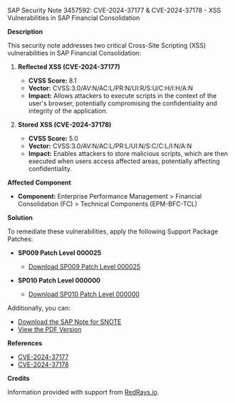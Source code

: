SAP Security Note 3457592: CVE-2024-37177 & CVE-2024-37178 - XSS Vulnerabilities in SAP Financial Consolidation

**Description**

This security note addresses two critical Cross-Site Scripting (XSS) vulnerabilities in SAP Financial Consolidation:

1. **Reflected XSS (CVE-2024-37177)**
   - **CVSS Score:** 8.1
   - **Vector:** CVSS:3.0/AV:N/AC:L/PR:N/UI:R/S:U/C:H/I:H/A:N
   - **Impact:** Allows attackers to execute scripts in the context of the user's browser, potentially compromising the confidentiality and integrity of the application.

2. **Stored XSS (CVE-2024-37178)**
   - **CVSS Score:** 5.0
   - **Vector:** CVSS:3.0/AV:N/AC:L/PR:L/UI:N/S:C/C:L/I:N/A:N
   - **Impact:** Enables attackers to store malicious scripts, which are then executed when users access affected areas, potentially affecting confidentiality.

**Affected Component**

- **Component:** Enterprise Performance Management > Financial Consolidation (FC) > Technical Components (EPM-BFC-TCL)

**Solution**

To remediate these vulnerabilities, apply the following Support Package Patches:

- **SP009 Patch Level 000025**
  - [Download SP009 Patch Level 000025](https://userapps.support.sap.com/sap/support/swdc/notes?cvnr=73555000100200000713&support_package=SP009&patch_level=000025)

- **SP010 Patch Level 000000**
  - [Download SP010 Patch Level 000000](https://userapps.support.sap.com/sap/support/swdc/notes?cvnr=73555000100200000713&support_package=SP010&patch_level=000000)

Additionally, you can:

- [Download the SAP Note for SNOTE](https://notesdownloads.sap.com/note/0040000000665642024)
- [View the PDF Version](https://userapps.support.sap.com/sap/support/sfm/notes/print/0003457592?language=en-US&token=0888C12D690944AEE3888AD928CCCDEC)

**References**

- [CVE-2024-37177](https://www.cve.org/CVERecord?id=CVE-2024-37177)
- [CVE-2024-37178](https://www.cve.org/CVERecord?id=CVE-2024-37178)

**Credits**

Information provided with support from [RedRays.io](https://redrays.io).